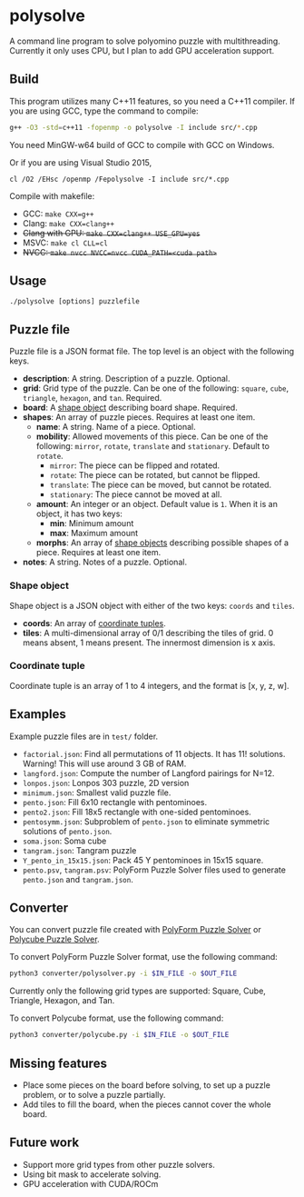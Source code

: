 # polysolve

A command line program to solve polyomino puzzle with multithreading. Currently it only uses CPU, but I plan to add GPU acceleration support.

## Build

This program utilizes many C++11 features, so you need a C++11 compiler. If you are using GCC, type the command to compile:

```bash
g++ -O3 -std=c++11 -fopenmp -o polysolve -I include src/*.cpp
```

You need MinGW-w64 build of GCC to compile with GCC on Windows.

Or if you are using Visual Studio 2015,

```Batchfile
cl /O2 /EHsc /openmp /Fepolysolve -I include src/*.cpp
```

Compile with makefile:

* GCC: `make CXX=g++`
* Clang: `make CXX=clang++`
* ~~Clang with GPU: `make CXX=clang++ USE_GPU=yes`~~
* MSVC: `make cl CLL=cl`
* ~~NVCC: `make nvcc NVCC=nvcc CUDA_PATH=<cuda path>`~~ 

## Usage

```
./polysolve [options] puzzlefile
```

## Puzzle file

Puzzle file is a JSON format file. The top level is an object with the following keys.

* **description**: A string. Description of a puzzle. Optional.
* **grid**: Grid type of the puzzle. Can be one of the following: `square`, `cube`, `triangle`, `hexagon`, and `tan`. Required.
* **board**: A [shape object](#shape-object) describing board shape. Required.
* **shapes**: An array of puzzle pieces. Requires at least one item.
    - **name**: A string. Name of a piece. Optional.
    - **mobility**: Allowed movements of this piece. Can be one of the following: `mirror`, `rotate`, `translate` and `stationary`. Default to `rotate`.
        + `mirror`: The piece can be flipped and rotated.
        + `rotate`: The piece can be rotated, but cannot be flipped.
        + `translate`: The piece can be moved, but cannot be rotated.
        + `stationary`: The piece cannot be moved at all.
    - **amount**: An integer or an object.
    Default value is `1`.
    When it is an object, it has two keys:
        + **min**: Minimum amount
        + **max**: Maximum amount
    - **morphs**: An array of [shape objects](#shape-object) describing possible shapes of a piece. Requires at least one item.
* **notes**: A string. Notes of a puzzle. Optional.

### Shape object
Shape object is a JSON object with either of the two keys: `coords` and `tiles`.

* **coords**: An array of [coordinate tuples](#coordinate-tuple).
* **tiles**: A multi-dimensional array of 0/1 describing the tiles of grid. 0 means absent, 1 means present. The innermost dimension is x axis.

### Coordinate tuple
Coordinate tuple is an array of 1 to 4 integers, and the format is [x, y, z, w].

## Examples

Example puzzle files are in `test/` folder.
* `factorial.json`: Find all permutations of 11 objects. It has 11! solutions. Warning! This will use around 3 GB of RAM.
* `langford.json`: Compute the number of Langford pairings for N=12.
* `lonpos.json`: Lonpos 303 puzzle, 2D version
* `minimum.json`: Smallest valid puzzle file.
* `pento.json`: Fill 6x10 rectangle with pentominoes.
* `pento2.json`: Fill 18x5 rectangle with one-sided pentominoes.
* `pentosymm.json`: Subproblem of `pento.json` to eliminate symmetric solutions of `pento.json`.
* `soma.json`: Soma cube
* `tangram.json`: Tangram puzzle
* `Y_pento_in_15x15.json`: Pack 45 Y pentominoes in 15x15 square.
* `pento.psv`, `tangram.psv`: PolyForm Puzzle Solver files used to generate `pento.json` and `tangram.json`.

## Converter

You can convert puzzle file created with [PolyForm Puzzle Solver](https://www.jaapsch.net/puzzles/polysolver.htm) or [Polycube Puzzle Solver](http://www.mattbusche.org/projects/polycube/).

To convert PolyForm Puzzle Solver format, use the following command:

```sh
python3 converter/polysolver.py -i $IN_FILE -o $OUT_FILE
```

Currently only the following grid types are supported: Square, Cube, Triangle, Hexagon, and Tan.

To convert Polycube format, use the following command:

```sh
python3 converter/polycube.py -i $IN_FILE -o $OUT_FILE
```

## Missing features
* Place some pieces on the board before solving, to set up a puzzle problem, or to solve a puzzle partially.
* Add tiles to fill the board, when the pieces cannot cover the whole board.

## Future work
* Support more grid types from other puzzle solvers.
* Using bit mask to accelerate solving.
* GPU acceleration with CUDA/ROCm
